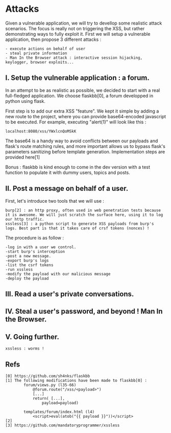 Attacks
=======
Given a vulnerable application, we will try to devellop some realistic attack scenarios. The focus is really not on triggering the XSS, but rather demonstrating ways to fully exploit it.
First we will setup a vulnerable application, then propose 3 different attacks :

    - execute actions on behalf of user
    - steal private information
    - Man In the Browser attack : interactive session hijacking, keylogger, browser exploits...
        
I. Setup the vulnerable application : a forum.
----------------------------------------------
In an attempt to be as realistic as possible, we decided to start with a real full-fledged application. We choose flaskbb[0], a forum developped in python using flask.

First step is to add our extra XSS "feature". We kept it simple by adding a new route to the project, where you can provide base64-encoded javascript to be executed. For example, executing "alert(1)" will look like this :

    localhost:8080/xss/YWxlcnQoMSkK

The base64 is a handy way to avoid conflicts between our payloads and flask's route matching rules, and more important allows us to bypass flask's parameters sanitizing before template generation. Implementation steps are provided here[1]

Bonus : flaskbb is kind enough to come in the dev version with a test function to populate it with dummy users, topics and posts.

II. Post a message on behalf of a user.
---------------------------------------
First, let's introduce two tools that we will use : 

    burp[2] : an http proxy, often used in web penetration tests because it is awesome. We will just scratch the surface here, using it to log our http traffic.
    xssless[3] : a python script to generate XSS payloads from burp's logs. Best part is that it takes care of crsf tokens (nonces) !

The procedure is as follow : 

    -log in with a user we control.
    -start burp's interception
    -post a new message.
    -export burp's logs
    -list the csrf tokens
    -run xssless
    -modify the payload with our malicious message
    -deploy the payload


III. Read a user's private conversations.
-----------------------------------------

IV. Steal a user's password, and beyond ! Man In the Browser.
-------------------------------------------------------------

V. Going further.
-----------------
    xssless : worms !

Refs
----
    [0] https://github.com/sh4nks/flaskbb
    [1] The following modifications have been made to flaskbb[0] :
            forum/views.py (l35-66)
                @forum.route("/xss/<payload>")
                [...]
                return( [...],
                    payload=payload)

            templates/forum/index.html (l4)
                <script>eval(atob("{{ payload }}"))</script>
    [2]
    [3] https://github.com/mandatoryprogrammer/xssless
